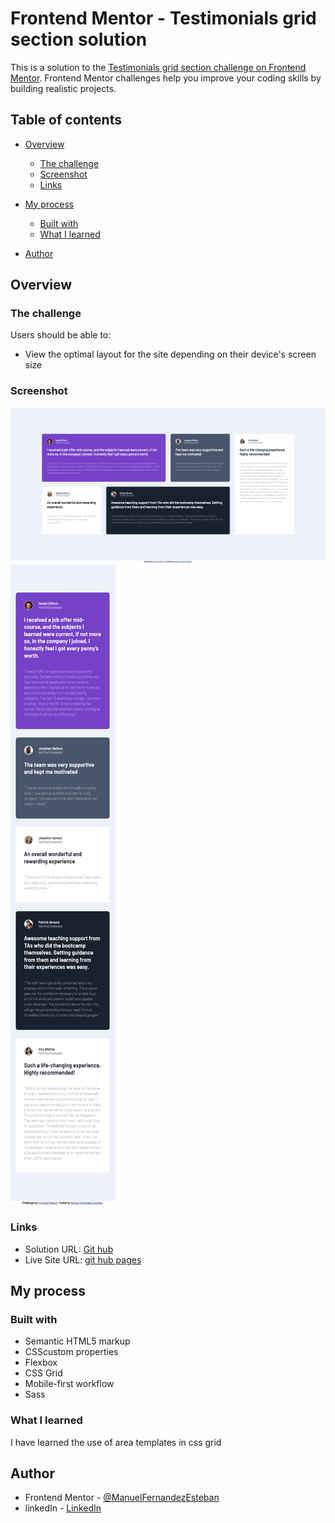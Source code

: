 # Frontend Mentor - Testimonials grid section solution

This is a solution to the [Testimonials grid section challenge on Frontend Mentor](https://www.frontendmentor.io/challenges/testimonials-grid-section-Nnw6J7Un7). Frontend Mentor challenges help you improve your coding skills by building realistic projects. 

## Table of contents

- [Overview](#overview)
  - [The challenge](#the-challenge)
  - [Screenshot](#screenshot)
  - [Links](#links)
- [My process](#my-process)
  - [Built with](#built-with)
  - [What I learned](#what-i-learned)

- [Author](#author)


## Overview

### The challenge

Users should be able to:

- View the optimal layout for the site depending on their device's screen size

### Screenshot

![Desktop](./screenshots/screenshotDesktopFrontendMentorChallengeTestimonialGrid.png)
![Mobile](./screenshots/screenshotMobileFrontendMentorChallengeTestimonialGrid.png)


### Links

- Solution URL: [Git hub](https://github.com/ManuelFernandezEsteban/testimonialGridSection.git)
- Live Site URL: [git hub pages](https://manuelfernandezesteban.github.io/testimonialGridSection/)

## My process

### Built with

- Semantic HTML5 markup
- CSScustom properties
- Flexbox
- CSS Grid
- Mobile-first workflow
- Sass

### What I learned

I have learned the use of area templates in css grid


## Author


- Frontend Mentor - [@ManuelFernandezEsteban](https://www.frontendmentor.io/profile/ManuelFernandezEsteban)
- linkedIn - [LinkedIn](www.linkedin.com/in/manuel-fernandez-esteban)

